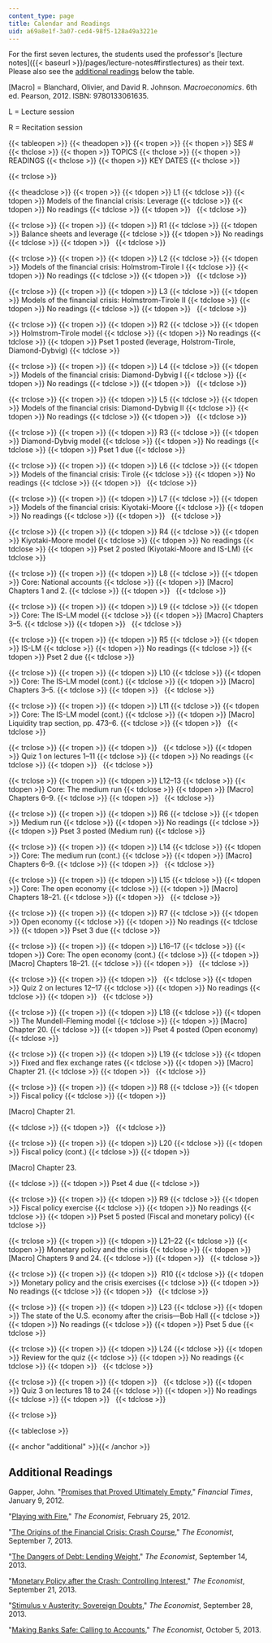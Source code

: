 ```yaml
---
content_type: page
title: Calendar and Readings
uid: a69a8e1f-3a07-ced4-98f5-128a49a3221e
---
```


For the first seven lectures, the students used the professor's [lecture notes]({{< baseurl >}}/pages/lecture-notes#firstlectures) as their text. Please also see the [additional readings](#additional) below the table.  

\[Macro\] = Blanchard, Olivier, and David R. Johnson. _Macroeconomics_. 6th ed. Pearson, 2012. ISBN: 9780133061635.

L = Lecture session

R = Recitation session

{{< tableopen >}}
{{< theadopen >}}
{{< tropen >}}
{{< thopen >}}
SES #
{{< thclose >}}
{{< thopen >}}
TOPICS
{{< thclose >}}
{{< thopen >}}
READINGS
{{< thclose >}}
{{< thopen >}}
KEY DATES
{{< thclose >}}

{{< trclose >}}

{{< theadclose >}}
{{< tropen >}}
{{< tdopen >}}
L1
{{< tdclose >}}
{{< tdopen >}}
Models of the financial crisis: Leverage
{{< tdclose >}}
{{< tdopen >}}
No readings
{{< tdclose >}}
{{< tdopen >}}
 
{{< tdclose >}}

{{< trclose >}}
{{< tropen >}}
{{< tdopen >}}
R1
{{< tdclose >}}
{{< tdopen >}}
Balance sheets and leverage
{{< tdclose >}}
{{< tdopen >}}
No readings
{{< tdclose >}}
{{< tdopen >}}
 
{{< tdclose >}}

{{< trclose >}}
{{< tropen >}}
{{< tdopen >}}
L2
{{< tdclose >}}
{{< tdopen >}}
Models of the financial crisis: Holmstrom-Tirole I
{{< tdclose >}}
{{< tdopen >}}
No readings
{{< tdclose >}}
{{< tdopen >}}
 
{{< tdclose >}}

{{< trclose >}}
{{< tropen >}}
{{< tdopen >}}
L3
{{< tdclose >}}
{{< tdopen >}}
Models of the financial crisis: Holmstrom-Tirole II
{{< tdclose >}}
{{< tdopen >}}
No readings
{{< tdclose >}}
{{< tdopen >}}
 
{{< tdclose >}}

{{< trclose >}}
{{< tropen >}}
{{< tdopen >}}
R2
{{< tdclose >}}
{{< tdopen >}}
Holmstrom-Tirole model
{{< tdclose >}}
{{< tdopen >}}
No readings
{{< tdclose >}}
{{< tdopen >}}
Pset 1 posted (leverage, Holstrom-Tirole, Diamond-Dybvig)
{{< tdclose >}}

{{< trclose >}}
{{< tropen >}}
{{< tdopen >}}
L4
{{< tdclose >}}
{{< tdopen >}}
Models of the financial crisis: Diamond-Dybvig I
{{< tdclose >}}
{{< tdopen >}}
No readings
{{< tdclose >}}
{{< tdopen >}}
 
{{< tdclose >}}

{{< trclose >}}
{{< tropen >}}
{{< tdopen >}}
L5
{{< tdclose >}}
{{< tdopen >}}
Models of the financial crisis: Diamond-Dybvig II
{{< tdclose >}}
{{< tdopen >}}
No readings
{{< tdclose >}}
{{< tdopen >}}
 
{{< tdclose >}}

{{< trclose >}}
{{< tropen >}}
{{< tdopen >}}
R3
{{< tdclose >}}
{{< tdopen >}}
Diamond-Dybvig model
{{< tdclose >}}
{{< tdopen >}}
No readings
{{< tdclose >}}
{{< tdopen >}}
Pset 1 due
{{< tdclose >}}

{{< trclose >}}
{{< tropen >}}
{{< tdopen >}}
L6
{{< tdclose >}}
{{< tdopen >}}
Models of the financial crisis: Tirole
{{< tdclose >}}
{{< tdopen >}}
No readings
{{< tdclose >}}
{{< tdopen >}}
 
{{< tdclose >}}

{{< trclose >}}
{{< tropen >}}
{{< tdopen >}}
L7
{{< tdclose >}}
{{< tdopen >}}
Models of the financial crisis: Kiyotaki-Moore
{{< tdclose >}}
{{< tdopen >}}
No readings
{{< tdclose >}}
{{< tdopen >}}
 
{{< tdclose >}}

{{< trclose >}}
{{< tropen >}}
{{< tdopen >}}
R4
{{< tdclose >}}
{{< tdopen >}}
Kiyotaki-Moore model
{{< tdclose >}}
{{< tdopen >}}
No readings
{{< tdclose >}}
{{< tdopen >}}
Pset 2 posted (Kiyotaki-Moore and IS-LM)
{{< tdclose >}}

{{< trclose >}}
{{< tropen >}}
{{< tdopen >}}
L8
{{< tdclose >}}
{{< tdopen >}}
Core: National accounts
{{< tdclose >}}
{{< tdopen >}}
\[Macro\] Chapters 1 and 2.
{{< tdclose >}}
{{< tdopen >}}
 
{{< tdclose >}}

{{< trclose >}}
{{< tropen >}}
{{< tdopen >}}
L9
{{< tdclose >}}
{{< tdopen >}}
Core: The IS-LM model
{{< tdclose >}}
{{< tdopen >}}
\[Macro\] Chapters 3–5.
{{< tdclose >}}
{{< tdopen >}}
 
{{< tdclose >}}

{{< trclose >}}
{{< tropen >}}
{{< tdopen >}}
R5
{{< tdclose >}}
{{< tdopen >}}
IS-LM
{{< tdclose >}}
{{< tdopen >}}
No readings
{{< tdclose >}}
{{< tdopen >}}
Pset 2 due
{{< tdclose >}}

{{< trclose >}}
{{< tropen >}}
{{< tdopen >}}
L10
{{< tdclose >}}
{{< tdopen >}}
Core: The IS-LM model (cont.)
{{< tdclose >}}
{{< tdopen >}}
\[Macro\] Chapters 3–5.
{{< tdclose >}}
{{< tdopen >}}
 
{{< tdclose >}}

{{< trclose >}}
{{< tropen >}}
{{< tdopen >}}
L11
{{< tdclose >}}
{{< tdopen >}}
Core: The IS-LM model (cont.)
{{< tdclose >}}
{{< tdopen >}}
\[Macro\] Liquidity trap section, pp. 473–6.
{{< tdclose >}}
{{< tdopen >}}
 
{{< tdclose >}}

{{< trclose >}}
{{< tropen >}}
{{< tdopen >}}
 
{{< tdclose >}}
{{< tdopen >}}
Quiz 1 on lectures 1–11
{{< tdclose >}}
{{< tdopen >}}
No readings
{{< tdclose >}}
{{< tdopen >}}
 
{{< tdclose >}}

{{< trclose >}}
{{< tropen >}}
{{< tdopen >}}
L12–13
{{< tdclose >}}
{{< tdopen >}}
Core: The medium run
{{< tdclose >}}
{{< tdopen >}}
\[Macro\] Chapters 6–9.
{{< tdclose >}}
{{< tdopen >}}
 
{{< tdclose >}}

{{< trclose >}}
{{< tropen >}}
{{< tdopen >}}
R6
{{< tdclose >}}
{{< tdopen >}}
Medium run
{{< tdclose >}}
{{< tdopen >}}
No readings
{{< tdclose >}}
{{< tdopen >}}
Pset 3 posted (Medium run)
{{< tdclose >}}

{{< trclose >}}
{{< tropen >}}
{{< tdopen >}}
L14
{{< tdclose >}}
{{< tdopen >}}
Core: The medium run (cont.)
{{< tdclose >}}
{{< tdopen >}}
\[Macro\] Chapters 6–9.
{{< tdclose >}}
{{< tdopen >}}
 
{{< tdclose >}}

{{< trclose >}}
{{< tropen >}}
{{< tdopen >}}
L15
{{< tdclose >}}
{{< tdopen >}}
Core: The open economy
{{< tdclose >}}
{{< tdopen >}}
\[Macro\] Chapters 18–21.
{{< tdclose >}}
{{< tdopen >}}
 
{{< tdclose >}}

{{< trclose >}}
{{< tropen >}}
{{< tdopen >}}
R7
{{< tdclose >}}
{{< tdopen >}}
Open economy
{{< tdclose >}}
{{< tdopen >}}
No readings
{{< tdclose >}}
{{< tdopen >}}
Pset 3 due
{{< tdclose >}}

{{< trclose >}}
{{< tropen >}}
{{< tdopen >}}
L16–17
{{< tdclose >}}
{{< tdopen >}}
Core: The open economy (cont.)
{{< tdclose >}}
{{< tdopen >}}
\[Macro\] Chapters 18–21.
{{< tdclose >}}
{{< tdopen >}}
 
{{< tdclose >}}

{{< trclose >}}
{{< tropen >}}
{{< tdopen >}}
 
{{< tdclose >}}
{{< tdopen >}}
Quiz 2 on lectures 12–17
{{< tdclose >}}
{{< tdopen >}}
No readings
{{< tdclose >}}
{{< tdopen >}}
 
{{< tdclose >}}

{{< trclose >}}
{{< tropen >}}
{{< tdopen >}}
L18
{{< tdclose >}}
{{< tdopen >}}
The Mundell-Fleming model
{{< tdclose >}}
{{< tdopen >}}
\[Macro\] Chapter 20.
{{< tdclose >}}
{{< tdopen >}}
Pset 4 posted (Open economy)
{{< tdclose >}}

{{< trclose >}}
{{< tropen >}}
{{< tdopen >}}
L19
{{< tdclose >}}
{{< tdopen >}}
Fixed and flex exchange rates
{{< tdclose >}}
{{< tdopen >}}
\[Macro\] Chapter 21.
{{< tdclose >}}
{{< tdopen >}}
 
{{< tdclose >}}

{{< trclose >}}
{{< tropen >}}
{{< tdopen >}}
R8
{{< tdclose >}}
{{< tdopen >}}
Fiscal policy
{{< tdclose >}}
{{< tdopen >}}


\[Macro\] Chapter 21.


{{< tdclose >}}
{{< tdopen >}}
 
{{< tdclose >}}

{{< trclose >}}
{{< tropen >}}
{{< tdopen >}}
L20
{{< tdclose >}}
{{< tdopen >}}
Fiscal policy (cont.)
{{< tdclose >}}
{{< tdopen >}}


\[Macro\] Chapter 23.


{{< tdclose >}}
{{< tdopen >}}
Pset 4 due
{{< tdclose >}}

{{< trclose >}}
{{< tropen >}}
{{< tdopen >}}
R9
{{< tdclose >}}
{{< tdopen >}}
Fiscal policy exercise
{{< tdclose >}}
{{< tdopen >}}
No readings
{{< tdclose >}}
{{< tdopen >}}
Pset 5 posted (Fiscal and monetary policy)
{{< tdclose >}}

{{< trclose >}}
{{< tropen >}}
{{< tdopen >}}
L21–22
{{< tdclose >}}
{{< tdopen >}}
Monetary policy and the crisis
{{< tdclose >}}
{{< tdopen >}}
\[Macro\] Chapters 9 and 24.
{{< tdclose >}}
{{< tdopen >}}
 
{{< tdclose >}}

{{< trclose >}}
{{< tropen >}}
{{< tdopen >}}
 R10
{{< tdclose >}}
{{< tdopen >}}
Monetary policy and the crisis exercises
{{< tdclose >}}
{{< tdopen >}}
No readings
{{< tdclose >}}
{{< tdopen >}}
 
{{< tdclose >}}

{{< trclose >}}
{{< tropen >}}
{{< tdopen >}}
L23
{{< tdclose >}}
{{< tdopen >}}
The state of the U.S. economy after the crisis—Bob Hall
{{< tdclose >}}
{{< tdopen >}}
No readings
{{< tdclose >}}
{{< tdopen >}}
Pset 5 due
{{< tdclose >}}

{{< trclose >}}
{{< tropen >}}
{{< tdopen >}}
L24
{{< tdclose >}}
{{< tdopen >}}
Review for the quiz
{{< tdclose >}}
{{< tdopen >}}
No readings
{{< tdclose >}}
{{< tdopen >}}
 
{{< tdclose >}}

{{< trclose >}}
{{< tropen >}}
{{< tdopen >}}
 
{{< tdclose >}}
{{< tdopen >}}
Quiz 3 on lectures 18 to 24
{{< tdclose >}}
{{< tdopen >}}
No readings
{{< tdclose >}}
{{< tdopen >}}
 
{{< tdclose >}}

{{< trclose >}}

{{< tableclose >}}

{{< anchor "additional" >}}{{< /anchor >}}

Additional Readings
-------------------

Gapper, John. "[Promises that Proved Ultimately Empty](http://www.ft.com/intl/cms/s/0/35f6c704-3ab8-11e1-a756-00144feabdc0.html#axzz3CiaBKSiK)," _Financial Times_, January 9, 2012.

"[Playing with Fire](http://www.economist.com/node/21547999)," _The Economist_, February 25, 2012.

"[The Origins of the Financial Crisis: Crash Course](http://www.economist.com/news/schoolsbrief/21584534-effects-financial-crisis-are-still-being-felt-five-years-article)," _The Economist_, September 7, 2013.

"[The Dangers of Debt: Lending Weight](http://www.economist.com/news/schools-brief/21586284-second-our-series-articles-financial-crisis-looks-role-debt-and)," _The Economist_, September 14, 2013.

"[Monetary Policy after the Crash: Controlling Interest](http://www.economist.com/news/schools-brief/21586527-third-our-series-articles-financial-crisis-looks-unconventional)," _The Economist_, September 21, 2013.

"[Stimulus v Austerity: Sovereign Doubts](http://news.alacrastore.com/economist/Stimulus-v-austerity-Sovereign-doubts-EN_EN_MAIN_20130928T000000_0060)," _The Economist_, September 28, 2013.

"[Making Banks Safe: Calling to Accounts](http://www.economist.com/news/schools-brief/21587205-final-article-our-series-financial-crisis-examines-best-way-make-banks)," _The Economist_, October 5, 2013.